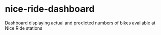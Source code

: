# nice-ride-dashboard
Dashboard displaying actual and predicted numbers of bikes available at Nice Ride stations
